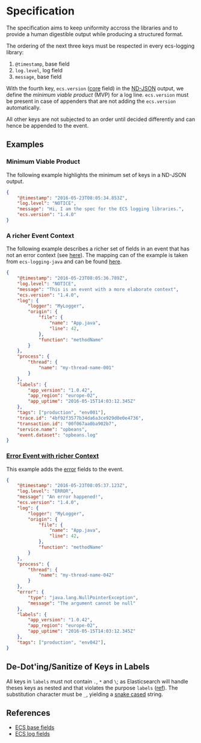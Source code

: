 # Specification

The specification aims to keep uniformity accross the libraries and to provide a human digestible output while producing a structured format.

The ordering of the next three keys must be respected in every ecs-logging library:

1. `@timestamp`, base field
2. `log.level`, log field
3. `message`, base field

With the fourth key, `ecs.version` ([core](https://www.elastic.co/guide/en/ecs/current/ecs-ecs.html) field) in the [ND-JSON](https://github.com/ndjson/ndjson-spec) output, we define the *minimum viable product* (MVP) for a log line.
`ecs.version` must be present in case of appenders that are not adding the `ecs.version` automatically.

All other keys are not subjected to an order until decided differently and can hence be appended to the event.

## Examples

### Minimum Viable Product

The following example highlights the minimum set of keys in a ND-JSON output.

```json
{
    "@timestamp": "2016-05-23T08:05:34.853Z",
    "log.level": "NOTICE",
    "message": "Hi, I am the spec for the ECS logging libraries.",
    "ecs.version": "1.4.0"
}
```

### A richer Event Context

The following example describes a richer set of fields in an event that has not an error context (see [here](#example-error-event)). The mapping can of the example is taken from `ecs-logging-java` and can be found [here](https://github.com/elastic/ecs-logging-java#mapping).


```json
{
    "@timestamp": "2016-05-23T08:05:36.789Z",
    "log.level": "NOTICE",
    "message": "This is an event with a more elaborate context",
    "ecs.version": "1.4.0",
    "log": {
        "logger": "MyLogger",
        "origin": {
            "file": {
                "name": "App.java",
                "line": 42,
            },
            "function": "methodName"
        }
    },
    "process": {
        "thread": {
            "name": "my-thread-name-001"
        }
    },
    "labels": {
        "app_version": "1.0.42",
        "app_region": "europe-02",
        "app_uptime": "2016-05-15T14:03:12.345Z"
    },
    "tags": ["production", "env001"],
    "trace.id": "4bf92f3577b34da6a3ce929d0e0e4736",
    "transaction.id": "00f067aa0ba902b7",
    "service.name": "opbeans",
    "event.dataset": "opbeans.log"
}
```

### [Error Event with richer Context](#example-error-event)

This example adds the [error](https://www.elastic.co/guide/en/ecs/current/ecs-error.html) fields to the event.

```json
{
    "@timestamp": "2016-05-23T08:05:37.123Z",
    "log.level": "ERROR",
    "message": "An error happened!",
    "ecs.version": "1.4.0",
    "log": {
        "logger": "MyLogger",
        "origin": {
            "file": {
                "name": "App.java",
                "line": 42,
            },
            "function": "methodName"
        }
    },
    "process": {
        "thread": {
            "name": "my-thread-name-042"
        }
    },
    "error": {
        "type": "java.lang.NullPointerException",
        "message": "The argument cannot be null"
    },
    "labels": {
        "app_version": "1.0.42",
        "app_region": "europe-02",
        "app_uptime": "2016-05-15T14:03:12.345Z"
    },
    "tags": ["production", "env042"],
}
```

## De-Dot'ing/Sanitize of Keys in Labels
All keys in `labels` must not contain `.`, `*` and `\`; as Elasticsearch will handle theses keys as nested and that violates the purpose `labels` ([ref](https://www.elastic.co/guide/en/ecs/current/ecs-base.html)).
The substitution character must be `_`, yielding a [snake cased](https://en.wikipedia.org/wiki/Snake_case) string.

## References
* [ECS base fields](https://www.elastic.co/guide/en/ecs/current/ecs-base.html)
* [ECS log fields](https://www.elastic.co/guide/en/ecs/current/ecs-log.html)
